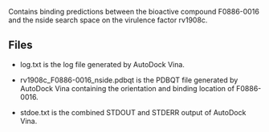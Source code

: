 Contains binding predictions between the bioactive compound F0886-0016 and the nside search space on the virulence factor rv1908c.

## Files

- log.txt is the log file generated by AutoDock Vina.

- rv1908c_F0886-0016_nside.pdbqt is the PDBQT file generated by AutoDock Vina containing the orientation and binding location of F0886-0016.

- stdoe.txt is the combined STDOUT and STDERR output of AutoDock Vina.

